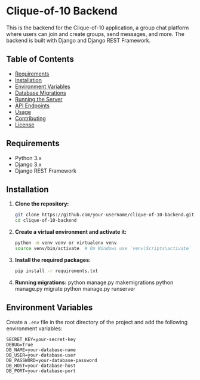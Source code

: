 # Clique-of-10 Backend

This is the backend for the Clique-of-10 application, a group chat platform where users can join and create groups, send messages, and more. The backend is built with Django and Django REST Framework.

## Table of Contents

- [Requirements](#requirements)
- [Installation](#installation)
- [Environment Variables](#environment-variables)
- [Database Migrations](#database-migrations)
- [Running the Server](#running-the-server)
- [API Endpoints](#api-endpoints)
- [Usage](#usage)
- [Contributing](#contributing)
- [License](#license)

## Requirements

- Python 3.x
- Django 3.x
- Django REST Framework

## Installation

1. **Clone the repository:**

    ```sh
    git clone https://github.com/your-username/clique-of-10-backend.git
    cd clique-of-10-backend
    ```

2. **Create a virtual environment and activate it:**

    ```sh
    python -m venv venv or virtualenv venv
    source venv/bin/activate  # On Windows use `venv\Scripts\activate`
    ```

3. **Install the required packages:**

    ```sh
    pip install -r requirements.txt
    ```

4. **Running migrations:**
    python manage.py makemigrations
    python manage.py migrate
    python manage.py runserver

## Environment Variables

Create a `.env` file in the root directory of the project and add the following environment variables:

```env
SECRET_KEY=your-secret-key
DEBUG=True
DB_NAME=your-database-name
DB_USER=your-database-user
DB_PASSWORD=your-database-password
DB_HOST=your-database-host
DB_PORT=your-database-port
